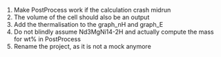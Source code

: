  1. Make PostProcess work if the calculation crash midrun
 2. The volume of the cell should also be an output 
 3. Add the thermalisation to the graph_nH and graph_E 
 4. Do not blindly assume Nd3MgNi14-2H and actually compute the mass for wt% in PostProcess
 5. Rename the project, as it is not a mock anymore
